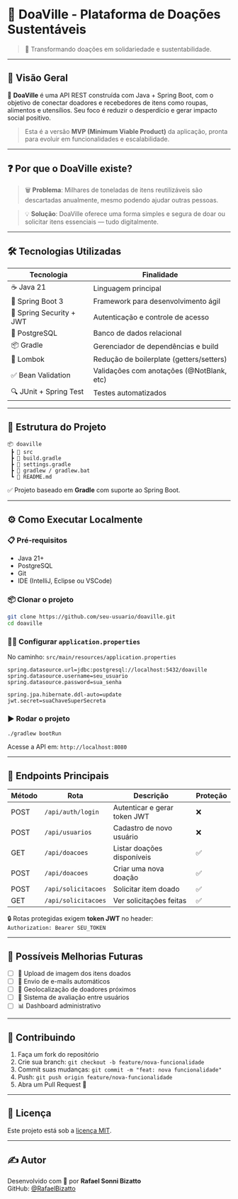 
# 🌱 DoaVille - Plataforma de Doações Sustentáveis

> 🔄 Transformando doações em solidariedade e sustentabilidade.

---

## 🧭 Visão Geral

🎯 **DoaVille** é uma API REST construída com Java + Spring Boot, com o objetivo de conectar doadores e recebedores de itens como roupas, alimentos e utensílios. Seu foco é reduzir o desperdício e gerar impacto social positivo.

> Esta é a versão **MVP (Minimum Viable Product)** da aplicação, pronta para evoluir em funcionalidades e escalabilidade.

---

## ❓ Por que o DoaVille existe?

> 🗑️ **Problema**: Milhares de toneladas de itens reutilizáveis são descartadas anualmente, mesmo podendo ajudar outras pessoas.

> 💡 **Solução**: DoaVille oferece uma forma simples e segura de doar ou solicitar itens essenciais — tudo digitalmente.

---

## 🛠️ Tecnologias Utilizadas

| Tecnologia               | Finalidade                                   |
|--------------------------|----------------------------------------------|
| ☕ Java 21               | Linguagem principal                          |
| 🌱 Spring Boot 3        | Framework para desenvolvimento ágil          |
| 🔐 Spring Security + JWT| Autenticação e controle de acesso            |
| 🐘 PostgreSQL           | Banco de dados relacional                    |
| 📦 Gradle               | Gerenciador de dependências e build          |
| 🧰 Lombok               | Redução de boilerplate (getters/setters)     |
| ✅ Bean Validation       | Validações com anotações (@NotBlank, etc)   |
| 🔍 JUnit + Spring Test   | Testes automatizados                         |

---

## 📁 Estrutura do Projeto

```
📦 doaville
 ┣ 📂 src
 ┣ 📄 build.gradle
 ┣ 📄 settings.gradle
 ┣ 📄 gradlew / gradlew.bat
 ┗ 📄 README.md
```

✅ Projeto baseado em **Gradle** com suporte ao Spring Boot.

---

## ⚙️ Como Executar Localmente

### 📋 Pré-requisitos

- Java 21+
- PostgreSQL
- Git
- IDE (IntelliJ, Eclipse ou VSCode)

### 📦 Clonar o projeto

```bash
git clone https://github.com/seu-usuario/doaville.git
cd doaville
```

### 🧑‍💻 Configurar `application.properties`

No caminho: `src/main/resources/application.properties`

```properties
spring.datasource.url=jdbc:postgresql://localhost:5432/doaville
spring.datasource.username=seu_usuario
spring.datasource.password=sua_senha

spring.jpa.hibernate.ddl-auto=update
jwt.secret=suaChaveSuperSecreta
```

### ▶️ Rodar o projeto

```bash
./gradlew bootRun
```

Acesse a API em: `http://localhost:8080`

---

## 🔐 Endpoints Principais

| Método | Rota                  | Descrição                        | Proteção |
|--------|-----------------------|----------------------------------|----------|
| POST   | `/api/auth/login`     | Autenticar e gerar token JWT     | ❌       |
| POST   | `/api/usuarios`       | Cadastro de novo usuário         | ❌       |
| GET    | `/api/doacoes`        | Listar doações disponíveis       | ✅       |
| POST   | `/api/doacoes`        | Criar uma nova doação            | ✅       |
| POST   | `/api/solicitacoes`   | Solicitar item doado             | ✅       |
| GET    | `/api/solicitacoes`   | Ver solicitações feitas          | ✅       |

🔒 Rotas protegidas exigem **token JWT** no header:  
`Authorization: Bearer SEU_TOKEN`

---

## 🧠 Possíveis Melhorias Futuras

- [ ] 📸 Upload de imagem dos itens doados  
- [ ] 📨 Envio de e-mails automáticos  
- [ ] 📍 Geolocalização de doadores próximos  
- [ ] 🔄 Sistema de avaliação entre usuários  
- [ ] 📊 Dashboard administrativo

---

## 🤝 Contribuindo

1. Faça um fork do repositório  
2. Crie sua branch: `git checkout -b feature/nova-funcionalidade`  
3. Commit suas mudanças: `git commit -m "feat: nova funcionalidade"`  
4. Push: `git push origin feature/nova-funcionalidade`  
5. Abra um Pull Request 🙌

---

## 📄 Licença

Este projeto está sob a [licença MIT](LICENSE).

---

## ✍️ Autor

Desenvolvido com 💚 por **Rafael Sonni Bizatto**  
GitHub: [@RafaelBizatto](https://github.com/RafaelBizatto)
